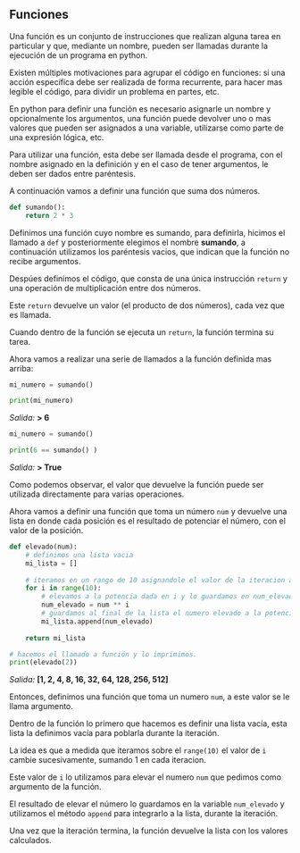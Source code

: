 ## Funciones

Una función es un conjunto de instrucciones que realizan alguna tarea en particular y que, mediante un nombre, pueden ser llamadas durante la ejecución de un programa en python.


Existen múltiples motivaciones para agrupar el código en funciones: si una acción específica debe ser realizada de forma recurrente, para hacer mas legible el código, para dividir un problema en partes, etc.

En python para definir una función es necesario asignarle un nombre y opcionalmente los argumentos, una función puede devolver uno o mas valores que pueden ser asignados a una variable, utilizarse como parte de una expresión lógica, etc.

Para utilizar una función, esta debe ser llamada desde el programa, con el nombre asignado en la definición y en el caso de tener argumentos, le deben ser dados entre paréntesis.


A continuación vamos a definir una función que suma dos números.

``` python
def sumando():
    return 2 * 3
```

Definimos una función cuyo nombre es sumando, para definirla, hicimos el llamado a `def` y posteriormente elegimos el nombre **sumando**, a continuación utilizamos los paréntesis vacios, que indican que la función no recibe argumentos.

Despúes definimos el código, que consta de una única instrucción `return` y una operación de multiplicación entre dos números. 

Este `return` devuelve un valor (el producto de dos números), cada vez que es llamada.

Cuando dentro de la función se ejecuta un `return`, la función termina su tarea.

Ahora vamos a realizar una serie de llamados a la función definida mas arriba:

``` python
mi_numero = sumando()

print(mi_numero)
```
_Salida:_
**> 6**

``` python
mi_numero = sumando()

print(6 == sumando() )
```
  _Salida:_
**> True**


Como podemos observar, el valor que devuelve la función puede ser utilizada directamente para varias operaciones.


Ahora vamos a definir una función que toma un número `num` y devuelve una lista en donde cada posición es el resultado de potenciar el número, con el valor de la posición.

``` python
def elevado(num):
    # definimos una lista vacia
    mi_lista = []
    
    # iteramos en un rango de 10 asignandole el valor de la iteracion a i
    for i in range(10):
        # elevamos a la potencia dada en i y lo guardamos en num_elevado
        num_elevado = num ** i
        # guardamos al final de la lista el numero elevado a la potencia i
        mi_lista.append(num_elevado)
      
    return mi_lista  

# hacemos el llamado a función y lo imprimimos.
print(elevado(2))
```
  _Salida:_
**[1, 2, 4, 8, 16, 32, 64, 128, 256, 512]**


Entonces, definimos una función que toma un numero `num`, a este valor se le llama argumento.

Dentro de la función lo primero que hacemos es definir una lista vacía, esta lista la definimos vacía para poblarla durante la iteración.

La idea es que a medida que iteramos sobre el `range(10)` el valor de `i` cambie sucesivamente, sumando 1 en cada iteracion. 

Este valor de `i` lo utilizamos para elevar el numero `num` que pedimos como argumento de la función.

El resultado de elevar el número lo guardamos en la variable `num_elevado` y utilizamos el método `append` para integrarlo a la lista, durante la iteración.

Una vez que la iteración termina, la función devuelve la lista con los valores calculados.




